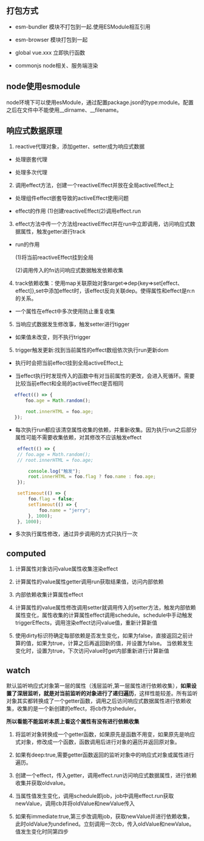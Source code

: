 ## 打包方式
- esm-bundler
模块不打包到一起.使用ESModule相互引用

- esm-browser
模块打包到一起

- global
vue.xxx
立即执行函数

- commonjs
node相关、服务端渲染

## node使用esmodule
node环境下可以使用esModule，通过配置package.json的type:module。配置之后在文件中不能使用__dirname、__filename。

## 响应式数据原理
1. reactive代理对象，添加getter、setter成为响应式数据

- 处理嵌套代理

- 处理多次代理

2. 调用effect方法，创建一个reactiveEffect并放在全局activeEffect上

- 处理组件effect嵌套导致的activeEffect使用问题

- effect的作用
(1)创建reactiveEffect(2)调用effect.run


3. effect方法中传一个方法给reactiveEffect并在run中立即调用，访问响应式数据属性，触发getter进行track

- run的作用

    (1)将当前reactiveEffect挂到全局

    (2)调用传入的fn访问响应式数据触发依赖收集

4. track依赖收集：使用map关联原始对象target=>dep{key=>set[effect、effect]},set中添加effect时，该effect反向关联dep。使得属性和effect是n:n的关系。

- 一个属性在effect中多次使用防止重复收集

5. 当响应式数据发生修改事，触发setter进行tigger

- 如果值未改变，则不执行trigger

5. trigger触发更新:找到当前属性的effect数组依次执行run更新dom

- 执行时会把当前effect挂到全局activeEffect上

- 当effect执行时发现传入的函数中有对当前属性的更改，会进入死循环。需要比较当前effect和全局的activeEffect是否相同
 
 ```javascript
    effect(() => {
        foo.age = Math.random();

        root.innerHTML = foo.age;
    });
 ```
- 每次执行run都应该清空属性收集的依赖，并重新收集。因为执行run之后部分属性可能不需要收集依赖，对其修改不应该触发effect

```javascript
    effect(() => {
    // foo.age = Math.random();
    // root.innerHTML = foo.age;

        console.log("触发");
        root.innerHTML = foo.flag ? foo.name : foo.age;
    });

    setTimeout(() => {
        foo.flag = false;
        setTimeout(() => {
            foo.name = "jerry";
        }, 1000);
    }, 1000);
```

- 多次执行属性修改，通过异步调用的方式只执行一次

## computed

1. 计算属性对象访问value属性收集渲染effect

2. 计算属性的value属性getter调用run获取结果值，访问内部依赖

3. 内部依赖收集计算属性effect

4. 计算属性的value属性修改调用setter就调用传入的setter方法，触发内部依赖属性变化，属性收集的计算属性effect调用schedule。schedule中手动触发triggerEffects，调用渲染effect访问value值，重新计算新值

5. 使用dirty标识符确定每部依赖是否发生变化，如果为false，直接返回之前计算的值，如果为true，计算之后再返回新的值，并设置为false。
当依赖发生变化时，设置为true，下次访问value时get内部重新进行计算新值


## watch
默认监听响应式对象第一层的属性（浅层监听,第一层属性进行依赖收集），**如果设置了深层监听，就是对当前监听的对象进行了递归遍历**，这样性能较差。所有监听对象其实都转换成了一个getter函数，调用之后访问响应式数据属性进行依赖收集，收集的是一个新创建的effect，将cb作为sheduler。

**所以看能不能监听本质上看这个属性有没有进行依赖收集**

1. 将监听对象转换成一个getter函数，如果原先是函数不用变，如果原先是响应式对象，修改成一个函数，函数调用后进行对象的遍历并返回原对象。

2. 如果有deep:true,需要getter函数返回的监听对象中的响应式对象或属性进行遍历。

3. 创建一个effect，传入getter，调用effect.run访问响应式数据属性，进行依赖收集并获取oldvalue。

4. 当属性值发生变化，调用schedule即job，job中调用effect.run获取newValue，调用cb并将oldValue和newValue传入

5. 如果有immediate:true,第三步改调用job，获取newValue并进行依赖收集，此时oldValue为undefined。立刻调用一次cb，传入oldValue和newValue。值发生变化时同第四步